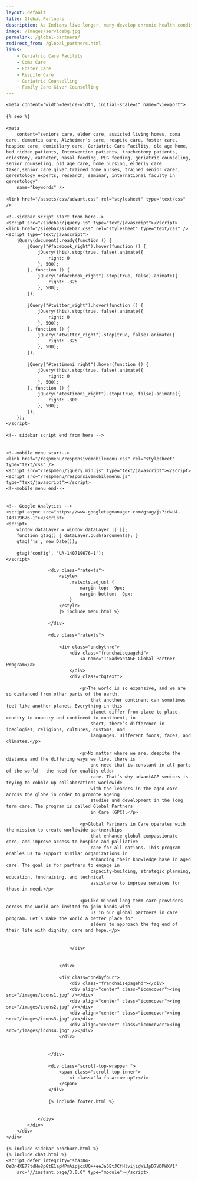```yaml
---
layout: default
title: Global Partners
description: As Indians live longer, many develop chronic health conditions that require complex care. Caring for older adults with chronic conditions and complex health needs is becoming increasingly challenging.
image: /images/servicebg.jpg
permalink: /global-partners/
redirect_from: /global_partners.html
links:
    - Geriatric Care Facility
    - Coma Care
    - Foster Care
    - Respite Care
    - Geriatric Counselling
    - Family Care Giver Counselling
---
```


<head>
    <meta content="text/html; charset=utf-8" http-equiv="Content-Type" />
  <link rel="shortcut icon" href="/images/favicon.ico" type="image/x-icon">
  <link rel="icon" href="/images/favicon.ico" type="image/x-icon">

    <meta content="width=device-width, initial-scale=1" name="viewport">

    {% seo %}

    <meta
        content="seniors care, elder care, assisted living homes, coma care, dementia care, Alzheimer's care, respite care, foster care, hospice care, domicilary care, Geriatric Care Facility, old age home, bed ridden patients, Intervention patients, tracheotomy patients, colostomy, catheter, nasal feeding, PEG feeding, geriatric counseling, senior counseling, old age care, home nursing, elderly care taker,senior care giver,trained home nurses, trained senior carer, gerentology experts, research, seminar, international faculty in gerentology"
        name="keywords" />

    <link href="/assets/css/advant.css" rel="stylesheet" type="text/css" />

    <!--sidebar script start from here-->
    <script src="/sidebar/jquery.js" type="text/javascript"></script>
    <link href="/sidebar/sidebar.css" rel="stylesheet" type="text/css" />
    <script type="text/javascript">
        jQuery(document).ready(function () {
            jQuery("#facebook_right").hover(function () {
                jQuery(this).stop(true, false).animate({
                    right: 0
                }, 500);
            }, function () {
                jQuery("#facebook_right").stop(true, false).animate({
                    right: -325
                }, 500);
            });

            jQuery("#twitter_right").hover(function () {
                jQuery(this).stop(true, false).animate({
                    right: 0
                }, 500);
            }, function () {
                jQuery("#twitter_right").stop(true, false).animate({
                    right: -325
                }, 500);
            });

            jQuery("#testimoni_right").hover(function () {
                jQuery(this).stop(true, false).animate({
                    right: 0
                }, 500);
            }, function () {
                jQuery("#testimoni_right").stop(true, false).animate({
                    right: -300
                }, 500);
            });
        });
    </script>

    <!-- sidebar script end from here -->


    <!--mobile menu start-->
    <link href="/respmenu/responsivemobilemenu.css" rel="stylesheet" type="text/css" />
    <script src="/respmenu/jquery.min.js" type="text/javascript"></script>
    <script src="/respmenu/responsivemobilemenu.js" type="text/javascript"></script>
    <!--mobile menu end-->


    <!-- Google Analytics -->
    <script async src="https://www.googletagmanager.com/gtag/js?id=UA-140719676-1"></script>
    <script>
        window.dataLayer = window.dataLayer || [];
        function gtag() { dataLayer.push(arguments); }
        gtag('js', new Date());

        gtag('config', 'UA-140719676-1');
    </script>
</head>

<body>
    <div id="servicebg">
        <div id="foot">
            <div id="fix">
                <div id="actual">

                    <div class="ratexts">
                        <style>
                            .ratexts.adjust {
                                margin-top: -9px;
                                margin-bottom: -9px;
                            }
                        </style>
                        {% include menu.html %}

                    </div>

                    <div class="ratexts">

                        <div class="onebythre">
                            <div class="franchaisepagehd">
                                <a name="1">advantAGE Global Partner Program</a>
                            </div>
                            <div class="bgtext">

                                <p>The world is so expansive, and we are so distanced from other parts of the earth,
                                    that another continent can sometimes feel like another planet. Everything in this
                                    planet differ from place to place, country to country and continent to continent, in
                                    short, there’s difference in ideologies, religions, cultures, customs, and
                                    languages. Different foods, faces, and climates.</p>

                                <p>No matter where we are, despite the distance and the differing ways we live, there is
                                    one need that is constant in all parts of the world – the need for quality elder
                                    care. That’s why advantAGE seniors is trying to cobble up collaborations worldwide
                                    with the leaders in the aged care across the globe in order to promote ageing
                                    studies and development in the long term care. The program is called Global Partners
                                    in Care (GPC).</p>

                                <p>Global Partners in Care operates with the mission to create worldwide partnerships
                                    that enhance global compassionate care, and improve access to hospice and palliative
                                    care for all nations. This program enables us to support similar organizations in
                                    enhancing their knowledge base in aged care. The goal is for partners to engage in
                                    capacity-building, strategic planning, education, fundraising, and technical
                                    assistance to improve services for those in need.</p>

                                <p>Like minded long term care providers across the world are invited to join hands with
                                    us in our global partners in care program. Let’s make the world a better place for
                                    elders to approach the fag end of their life with dignity, care and hope.</p>


                            </div>


                        </div>

                        <div class="onebyfour">
                            <div class="franchaisepagehd"></div>
                            <div align="center" class="iconcover"><img src="/images/icons1.jpg" /></div>
                            <div align="center" class="iconcover"><img src="/images/icons2.jpg" /></div>
                            <div align="center" class="iconcover"><img src="/images/icons3.jpg" /></div>
                            <div align="center" class="iconcover"><img src="/images/icons4.jpg" /></div>
                        </div>


                    </div>

                    <div class="scroll-top-wrapper ">
                        <span class="scroll-top-inner">
                            <i class="fa fa-arrow-up"></i>
                        </span>
                    </div>

                    {% include footer.html %}


                </div>
            </div>
        </div>
    </div>

    {% include sidebar-brochure.html %}
    {% include chat.html %}
    <script defer integrity="sha384-OeDn4XE77tdHo8pGtE1apMPmAipjoxUQ++eeJa6EtJCfHlvijigWiJpD7VDPWXV1"
        src="//instant.page/3.0.0" type="module"></script>
</body>
